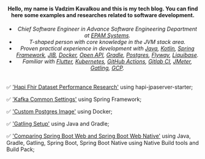 <h4 align="center">Hello, my name is Vadzim Kavalkou and this is my tech blog. You can find here some examples and researches related to software development.</h1>
<h6 align="center">

*  Chief Software Engineer in Advance Software Engineering Department at [EPAM Systems](http://epam.com/).
*  T-shaped person with core knowledge in the JVM stack area.
*  Proven practical experience in development with [Java](https://www.java.com/en/), [Kotlin](https://kotlinlang.org/), [Spring Framework](https://spring.io/projects/spring-boot), [JIB](https://github.com/GoogleContainerTools/jib), [Docker](https://www.docker.com/), [Open API](https://www.openapis.org/), [Gradle](https://gradle.org/), [Postgres](https://www.postgresql.org/), [Flyway](https://flywaydb.org/), [Liquibase](https://www.liquibase.org/).
*  Familiar with [Flutter](https://flutter.dev/), [Kubernetes](https://kubernetes.io/docs/concepts/overview/what-is-kubernetes/), [GitHub Actions](https://github.com/features/actions), [Gitlab CI](https://docs.gitlab.com/ee/ci/), [JMeter](https://jmeter.apache.org/), [Gatling](https://gatling.io/), [GCP](https://cloud.google.com/gcp/).

</h3>

:white_check_mark: ['Hapi Fhir Dataset Performance Research'](hapi-fhir-jpaserver/HAPI-FHIR-JPASERVER.md) using hapi-jpaserver-starter;

:white_check_mark: ['Kafka Common Settings'](spring-kafka/SPRING-KAFKA-TYPICAL-SETTINGS.md) using Spring Framework;

:white_check_mark: ['Custom Postgres Image'](postgres-custom-image/POSTGRES-CUSTOM-IMAGE.md) using Docker;

:white_check_mark: ['Gatling Setup'](gatling-java-gradle-setup/GATLING-JAVA-GRADLE-SETUP.md) using Java and Gradle;

:white_check_mark: ['Comparing Spring Boot Web and Spring Boot Web Native'](spring-boot-web_vs_spring-boot-web-native/SPRING-BOOT-WEB_VS_SPRING-BOOT-WEB-NATIVE.md.md) using Java, Gradle, Gatling, Spring Boot, Spring Boot Native using Native Build tools and Build Pack;
